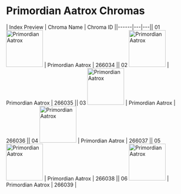 # Primordian Aatrox Chromas

| Index  Preview | Chroma Name | Chroma ID ||------|---|---|| 01  <img src='https://raw.communitydragon.org/latest/plugins/rcp-be-lol-game-data/global/default/v1/champion-chroma-images/266/266034.png' alt='Primordian Aatrox' width='100'> | Primordian Aatrox | 266034 || 02  <img src='https://raw.communitydragon.org/latest/plugins/rcp-be-lol-game-data/global/default/v1/champion-chroma-images/266/266035.png' alt='Primordian Aatrox' width='100'> | Primordian Aatrox | 266035 || 03  <img src='https://raw.communitydragon.org/latest/plugins/rcp-be-lol-game-data/global/default/v1/champion-chroma-images/266/266036.png' alt='Primordian Aatrox' width='100'> | Primordian Aatrox | 266036 || 04  <img src='https://raw.communitydragon.org/latest/plugins/rcp-be-lol-game-data/global/default/v1/champion-chroma-images/266/266037.png' alt='Primordian Aatrox' width='100'> | Primordian Aatrox | 266037 || 05  <img src='https://raw.communitydragon.org/latest/plugins/rcp-be-lol-game-data/global/default/v1/champion-chroma-images/266/266038.png' alt='Primordian Aatrox' width='100'> | Primordian Aatrox | 266038 || 06  <img src='https://raw.communitydragon.org/latest/plugins/rcp-be-lol-game-data/global/default/v1/champion-chroma-images/266/266039.png' alt='Primordian Aatrox' width='100'> | Primordian Aatrox | 266039 |